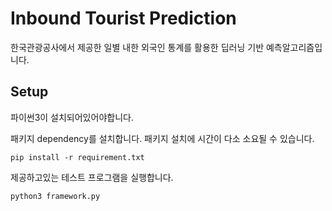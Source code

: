 # Inbound Tourist Prediction
한국관광공사에서 제공한 일별 내한 외국인 통계를 활용한 딥러닝 기반 예측알고리즘입니다.

## Setup
파이썬3이 설치되어있어야합니다.

패키지 dependency를 설치합니다. 패키지 설치에 시간이 다소 소요될 수 있습니다.
```
pip install -r requirement.txt
```
제공하고있는 테스트 프로그램을 실행합니다.
```
python3 framework.py
``` 



